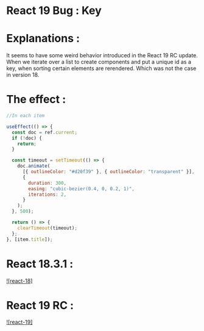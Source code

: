 # React 19 Bug : Key

# Explanations :

It seems to have some weird behavior introduced in the React 19 RC update. When we iterate over a list to create components and put a unique id as a key, when sorting certain elements are rerendered. Which was not the case in version 18.

# The effect :

```js
//In each item

useEffect(() => {
  const doc = ref.current;
  if (!doc) {
    return;
  }

  const timeout = setTimeout(() => {
    doc.animate(
      [{ outlineColor: "#d20f39" }, { outlineColor: "transparent" }],
      {
        duration: 300,
        easing: "cubic-bezier(0.4, 0, 0.2, 1)",
        iterations: 2,
      }
    );
  }, 500);

  return () => {
    clearTimeout(timeout);
  };
}, [item.title]);
```

# React 18.3.1 :

[![react-18]](/public/react-18.mp4)

# React 19 RC :

[![react-19]](/public/react-19.mp4)
